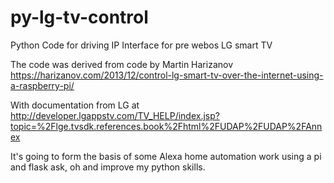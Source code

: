 # py-lg-tv-control
Python Code for driving IP Interface for pre webos LG smart TV

The code was derived from code by Martin Harizanov https://harizanov.com/2013/12/control-lg-smart-tv-over-the-internet-using-a-raspberry-pi/

With documentation from LG at http://developer.lgappstv.com/TV_HELP/index.jsp?topic=%2Flge.tvsdk.references.book%2Fhtml%2FUDAP%2FUDAP%2FAnnex

It's going to form the basis of some Alexa home automation work using a pi and flask ask, oh and improve my python skills. 
